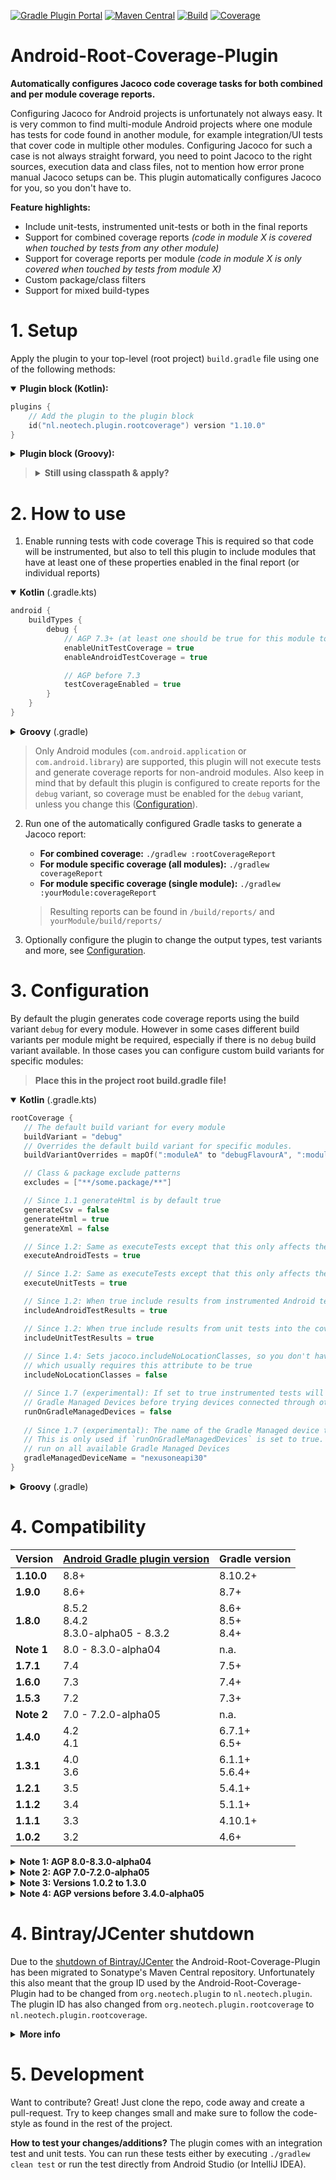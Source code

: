 [![Gradle Plugin Portal](https://img.shields.io/maven-metadata/v/https/plugins.gradle.org/m2/nl.neotech.plugin/android-root-coverage-plugin/maven-metadata.xml.svg?label=Gradle%20Plugin%20Portal)](https://plugins.gradle.org/plugin/nl.neotech.plugin.rootcoverage)
[![Maven Central](https://img.shields.io/maven-central/v/nl.neotech.plugin/android-root-coverage-plugin?label=Maven%20Central)](https://search.maven.org/artifact/nl.neotech.plugin/android-root-coverage-plugin)
[![Build](https://github.com/NeoTech-Software/Android-Root-Coverage-Plugin/actions/workflows/build.yml/badge.svg?branch=master)](https://github.com/NeoTech-Software/Android-Root-Coverage-Plugin/actions/workflows/build.yml)
[![Coverage](https://img.shields.io/codecov/c/gh/NeoTech-Software/Android-Root-Coverage-Plugin/branch/master?token=4I3MXF2WLX)](https://app.codecov.io/gh/NeoTech-Software/Android-Root-Coverage-Plugin/branch/master)

# Android-Root-Coverage-Plugin
**Automatically configures Jacoco code coverage tasks for both combined and per module coverage reports.**

Configuring Jacoco for Android projects is unfortunately not always easy. It is very common to find multi-module Android
projects where one module has tests for code found in another module, for example integration/UI tests that cover code
in multiple other modules. Configuring Jacoco for such a case is not always straight forward, you need to point Jacoco
to the right sources, execution data and class files, not to mention how error prone manual Jacoco setups can be. This
plugin automatically configures Jacoco for you, so you don't have to.

**Feature highlights:**
- Include unit-tests, instrumented unit-tests or both in the final reports
- Support for combined coverage reports *(code in module X is covered when touched by tests from any other module)*
- Support for coverage reports per module *(code in module X is only covered when touched by tests from module X)*
- Custom package/class filters
- Support for mixed build-types

# 1. Setup
Apply the plugin to your top-level (root project) `build.gradle` file using one of the
following methods:

<details open>
  <summary><strong>Plugin block (Kotlin):</strong></summary>

  ```kotlin
  plugins {
      // Add the plugin to the plugin block
      id("nl.neotech.plugin.rootcoverage") version "1.10.0"
  }
  ```
</details>

<details>
  <summary><strong>Plugin block (Groovy):</strong></summary>

  ```groovy
  plugins {
   // Add the plugin to the plugin block
   id "nl.neotech.plugin.rootcoverage" version "1.10.0"
  }
  ```
</details>

<blockquote>

<details>
  <summary><strong>Still using classpath & apply?</strong></summary>

   **Groovy**
   ```groovy
   apply plugin: 'nl.neotech.plugin.rootcoverage'
   
   buildscript {
      dependencies {
         classpath 'nl.neotech.plugin:android-root-coverage-plugin:1.10.0'
      }
   }
   ```
</details>
</blockquote>

# 2. How to use

1. Enable running tests with code coverage
   This is required so that code will be instrumented, but also to tell this plugin to include
   modules that have at least one of these properties enabled in the final report (or individual
   reports)

<details open>
  <summary><strong>Kotlin</strong> (.gradle.kts)</summary>

   ```kotlin
   android {
       buildTypes {
           debug {
               // AGP 7.3+ (at least one should be true for this module to be included in the reporting)
               enableUnitTestCoverage = true
               enableAndroidTestCoverage = true
   
               // AGP before 7.3
               testCoverageEnabled = true
           }
       }
   }
   ```
</details>

<details>
  <summary><strong>Groovy</strong> (.gradle)</summary>

   ```groovy
   android {
       buildTypes {
           debug {
               // AGP 7.3+ (at least one should be true for this module to be included in the reporting)
               enableUnitTestCoverage true
               enableAndroidTestCoverage true
   
               // AGP before 7.3
               testCoverageEnabled true
           }
       }
   }
   ```
</details>

   > Only Android modules (`com.android.application` or `com.android.library`) are supported, this plugin will not execute
   tests and generate coverage reports for non-android modules. Also keep in mind that by default
   this plugin is configured to create reports for the `debug` variant, so coverage must be
   enabled for the `debug` variant, unless you change this ([Configuration](#3-configuration)).

2. Run one of the automatically configured Gradle tasks to generate a Jacoco report:
   - **For combined coverage:** `./gradlew :rootCoverageReport`
   - **For module specific coverage (all modules):** `./gradlew coverageReport`
   - **For module specific coverage (single module):** `./gradlew :yourModule:coverageReport`

   > Resulting reports can be found in `/build/reports/` and `yourModule/build/reports/`

3. Optionally configure the plugin to change the output types, test variants and more, see
   [Configuration](#3-configuration).


# 3. Configuration
By default the plugin generates code coverage reports using the build variant `debug` for every
module. However in some cases different build variants per module might be required, especially if
there is no `debug` build variant available. In those cases you can configure custom build variants
for specific modules:

>**Place this in the project root build.gradle file!**

<details open>
  <summary><strong>Kotlin</strong> (.gradle.kts)</summary>

   ```kotlin
   rootCoverage {
      // The default build variant for every module
      buildVariant = "debug"
      // Overrides the default build variant for specific modules.
      buildVariantOverrides = mapOf(":moduleA" to "debugFlavourA", ":moduleB" to "debugFlavourA")
   
      // Class & package exclude patterns
      excludes = ["**/some.package/**"]
   
      // Since 1.1 generateHtml is by default true
      generateCsv = false
      generateHtml = true
      generateXml = false
   
      // Since 1.2: Same as executeTests except that this only affects the instrumented Android tests
      executeAndroidTests = true
   
      // Since 1.2: Same as executeTests except that this only affects the unit tests
      executeUnitTests = true
   
      // Since 1.2: When true include results from instrumented Android tests into the coverage report
      includeAndroidTestResults = true
   
      // Since 1.2: When true include results from unit tests into the coverage report
      includeUnitTestResults = true
      
      // Since 1.4: Sets jacoco.includeNoLocationClasses, so you don't have to. Helpful when using Robolectric
      // which usually requires this attribute to be true
      includeNoLocationClasses = false
   
      // Since 1.7 (experimental): If set to true instrumented tests will be attempt to run on
      // Gradle Managed Devices before trying devices connected through other means (ADB).
      runOnGradleManagedDevices = false
      
      // Since 1.7 (experimental): The name of the Gradle Managed device to run instrumented tests on.
      // This is only used if `runOnGradleManagedDevices` is set to true. If not given tests will be
      // run on all available Gradle Managed Devices
      gradleManagedDeviceName = "nexusoneapi30"
   }
   ```
</details>

<details>
  <summary><strong>Groovy</strong> (.gradle)</summary>

   ```groovy
   rootCoverage {
      // The default build variant for every module
      buildVariant "debug"
      // Overrides the default build variant for specific modules.
      buildVariantOverrides ":moduleA" : "debugFlavourA", ":moduleB": "debugFlavourA"
   
      // Class & package exclude patterns
      excludes = ["**/some.package/**"]
   
      // Since 1.1 generateHtml is by default true
      generateCsv false
      generateHtml true
      generateXml false
   
      // Since 1.2: Same as executeTests except that this only affects the instrumented Android tests
      executeAndroidTests true
   
      // Since 1.2: Same as executeTests except that this only affects the unit tests
      executeUnitTests true
   
      // Since 1.2: When true include results from instrumented Android tests into the coverage report
      includeAndroidTestResults true
   
      // Since 1.2: When true include results from unit tests into the coverage report
      includeUnitTestResults true
      
      // Since 1.4: Sets jacoco.includeNoLocationClasses, so you don't have to. Helpful when using Robolectric
      // which usually requires this attribute to be true
      includeNoLocationClasses false
   
      // Since 1.7 (experimental): If set to true instrumented tests will be attempt to run on
      // Gradle Managed Devices before trying devices connected through other means (ADB).
      runOnGradleManagedDevices false
      
      // Since 1.7 (experimental): The name of the Gradle Managed device to run instrumented tests on.
      // This is only used if `runOnGradleManagedDevices` is set to true. If not given tests will be
      // run on all available Gradle Managed Devices
      gradleManagedDeviceName "nexusoneapi30"
   }
   ```
</details>

# 4. Compatibility
| Version    | [Android Gradle plugin version](https://developer.android.com/studio/releases/gradle-plugin#updating-gradle) | Gradle version         |
|------------|--------------------------------------------------------------------------------------------------------------|------------------------|
| **1.10.0** | 8.8+                                                                                                         | 8.10.2+                |
| **1.9.0**  | 8.6+                                                                                                         | 8.7+                   |
| **1.8.0**  | 8.5.2<br/>8.4.2<br/>8.3.0-alpha05 - 8.3.2                                                                    | 8.6+<br/>8.5+<br/>8.4+ |
| **Note 1** | 8.0 - 8.3.0-alpha04                                                                                          | n.a.                   |
| **1.7.1**  | 7.4                                                                                                          | 7.5+                   |
| **1.6.0**  | 7.3                                                                                                          | 7.4+                   |
| **1.5.3**  | 7.2                                                                                                          | 7.3+                   |
| **Note 2** | 7.0 - 7.2.0-alpha05                                                                                          | n.a.                   |
| **1.4.0**  | 4.2<br/>4.1                                                                                                  | 6.7.1+<br/>6.5+        |
| **1.3.1**  | 4.0<br/>3.6                                                                                                  | 6.1.1+<br/>5.6.4+      |
| **1.2.1**  | 3.5                                                                                                          | 5.4.1+                 |
| **1.1.2**  | 3.4                                                                                                          | 5.1.1+                 |
| **1.1.1**  | 3.3                                                                                                          | 4.10.1+                |
| **1.0.2**  | 3.2                                                                                                          | 4.6+                   |

<details>
  <summary><b>Note 1: AGP 8.0-8.3.0-alpha04</b></summary>
  
  *Android Gradle Plugin version 8.0 till 8.3.0-alpha04 suffered from a [bug](https://issuetracker.google.com/u/0/issues/281266702) that made it impossible (by normal means) to get access to non-instrumented class files, this bug lasted for a long time and was only fixed in 8.3.0-alpha05. This means there is no stable working plugin version available for these AGP versions.*
</details>

<details>
  <summary><b>Note 2: AGP 7.0-7.2.0-alpha05</b></summary>
  
  *Android Gradle Plugin version 7 till 7.2.0-alpha05 suffered from a [bug](https://issuetracker.google.com/issues/195860510) that caused instrumented coverage in Android library modules to fail, this has only been [fixed](https://github.com/NeoTech-Software/Android-Root-Coverage-Plugin/issues/36#issuecomment-977241070) in Android Gradle Plugin 7.2.0-alpha06. This means there is no stable working plugin version available for these AGP versions.*
</details>

<details>
  <summary><b>Note 3: Versions 1.0.2 to 1.3.0</b></summary>
  
  *Plugin versions below 1.3.1, such as 1.3.0, are only available on the Gradle Plugin Portal and not on Maven Central. These versions use the group ID `org.neotech.plugin` and plugin ID `org.neotech.plugin.rootcoverage`! For more info see: [Bintray/JCenter shutdown](#4-bintrayjcenter-shutdown).*
</details>

<details>
  <summary><b>Note 4: AGP versions before 3.4.0-alpha05</b></summary>

  *Android Gradle Plugin versions before `3.4.0-alpha05` are affected by a bug that in certain conditions can cause Jacoco instrumentation to fail in combination with inline kotlin methods shared across modules. For more information see: [issue #109771903](https://issuetracker.google.com/issues/109771903) and [issue #110763361](https://issuetracker.google.com/issues/110763361). If your project is affected by this upgrade to an Android Gradle Plugin version of at least `3.4.0-alpha05`.*
</details>


# 4. Bintray/JCenter shutdown
Due to the [shutdown of Bintray/JCenter](https://jfrog.com/blog/into-the-sunset-bintray-jcenter-gocenter-and-chartcenter/)
the Android-Root-Coverage-Plugin has been migrated to Sonatype's Maven Central repository. Unfortunately this also
meant that the group ID used by the Android-Root-Coverage-Plugin had to be changed from `org.neotech.plugin` to
`nl.neotech.plugin`. The plugin ID has also changed from `org.neotech.plugin.rootcoverage` to `nl.neotech.plugin.rootcoverage`.

<details>
  <summary><strong>More info</strong></summary>

   JCenter is supposed to stay available as read-only repository, however it is probably better to
   migrate to the Gradle Plugin Portal, as it is the official Gradle repository for plugins, and all
   versions of this plugin are available there:
   ```groovy
   pluginManagement {
      repositories {
         // Add this repository to your build script for plugin resolution, above mavenCentral() or jcenter()
         gradlePluginPortal()
      }
   }
   ```
   Version 1.3.0 has been re-released (as 1.3.1) with the new group ID and plugin ID to Maven Central and the
   Gradle Plugin Portal. Upcoming versions will also be released to Maven Central and the Gradle Plugin Portal.
   Check the [setup](#1-setup) section on how to use this plugin with the updated group ID and plugin ID.

</details>


# 5. Development
Want to contribute? Great! Just clone the repo, code away and create a pull-request. Try to keep changes small and make
sure to follow the code-style as found in the rest of the project.

**How to test your changes/additions?**
The plugin comes with an integration test and unit tests. You can run these tests either by executing
`./gradlew clean test` or run the test directly from Android Studio (or IntelliJ IDEA).
